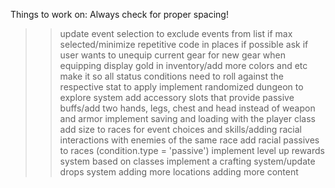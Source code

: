 Things to work on:
Always check for proper spacing!
>>update event selection to exclude events from list if max selected/minimize repetitive code in places if possible
ask if user wants to unequip current gear for new gear when equipping
display gold in inventory/add more colors and etc
make it so all status conditions need to roll against the respective stat to apply
implement randomized dungeon to explore system
add accessory slots that provide passive buffs/add two hands, legs, chest and head instead of weapon and armor
implement saving and loading with the player class
add size to races for event choices and skills/adding racial interactions with enemies of the same race
add racial passives to races (condition.type = 'passive')
implement level up rewards system based on classes
implement a crafting system/update drops system
adding more locations
adding more content